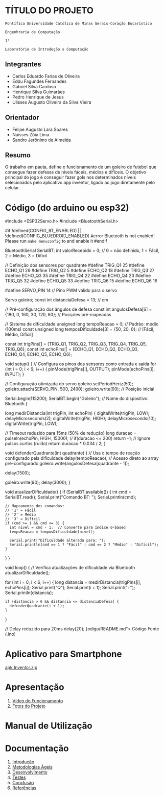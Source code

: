 # TÍTULO DO PROJETO

`Pontífica Universidade Católica de Minas Gerais-Coração Eucarístico`

`Engenhraria de Computação`

`1°`

`Laboratório de Introdução a Computação`


## Integrantes

* Carlos Eduardo Farias de Oliveira
* Eddu Fagundes Fernandes
* Gabriel Silva Cardoso
* Henrique Silva Guimarães
* Pedro Henrique de Jesus
* Ulisses Augusto Oliveira da Silva Vieira

## Orientador

* Felipe Augusto Lara Soares
* Naísses Zóia Lima
* Sandro Jerônimo de Almeida
## Resumo

O trabalho em pauta, define o funcionamento de um goleiro de futebol que consegue fazer defesas de níveis fáceis, médios e difíceis. O objetivo principal do jogo é conseguir fazer gols nos determinados níveis selecionados pelo aplicativo app inventor, ligado ao jogo diretamente pelo celular.

# Código (do arduino ou esp32)

#include <ESP32Servo.h>
#include <BluetoothSerial.h>

#if !defined(CONFIG_BT_ENABLED) || !defined(CONFIG_BLUEDROID_ENABLED)
#error Bluetooth is not enabled! Please run `make menuconfig` to and enable it
#endif

BluetoothSerial SerialBT;
int valorRecebido = 0;  // 0 = não definido, 1 = Fácil, 2 = Médio, 3 = Difícil

// Definição dos sensores por quadrante
#define TRIG_Q1 25
#define ECHO_Q1 26
#define TRIG_Q2 5
#define ECHO_Q2 18
#define TRIG_Q3 27
#define ECHO_Q3 35
#define TRIG_Q4 22
#define ECHO_Q4 23
#define TRIG_Q5 32
#define ECHO_Q5 33
#define TRIG_Q6 15
#define ECHO_Q6 16

#define SERVO_PIN 14    // Pino PWM válido para o servo

Servo goleiro;
const int distanciaDefesa = 13; // cm

// Pré-configuração dos ângulos de defesa
const int angulosDefesa[6] = {180, 0, 160, 30, 120, 60};  // Posições pré-mapeadas

// Sistema de dificuldade
unsigned long tempoReacao = 0;  // Padrão: médio (100ms)
const unsigned long temposDificuldade[3] = {50, 20, 0}; // [Fácil, Médio, Difícil]

const int trigPins[] = {TRIG_Q1, TRIG_Q2, TRIG_Q3, TRIG_Q4, TRIG_Q5, TRIG_Q6};
const int echoPins[] = {ECHO_Q1, ECHO_Q2, ECHO_Q3, ECHO_Q4, ECHO_Q5, ECHO_Q6};


void setup() {
  // Configura os pinos dos sensores como entrada e saída
  for (int i = 0; i < 6; i++) {
    pinMode(trigPins[i], OUTPUT);
    pinMode(echoPins[i], INPUT);
  }

  // Configuração otimizada do servo
  goleiro.setPeriodHertz(50);
  goleiro.attach(SERVO_PIN, 500, 2400);
  goleiro.write(90);  // Posição inicial

  Serial.begin(115200);
  SerialBT.begin("Goleiro"); // Nome do dispositivo Bluetooth
}

long medirDistancia(int trigPin, int echoPin) {
  digitalWrite(trigPin, LOW);
  delayMicroseconds(2);
  digitalWrite(trigPin, HIGH);
  delayMicroseconds(10);
  digitalWrite(trigPin, LOW);
  
  // Timeout reduzido para 15ms (50% de redução)
  long duracao = pulseIn(echoPin, HIGH, 15000); // 
  if(duracao <= 200) return -1; // Ignore pulsos curtos (ruído)
  return duracao * 0.034 / 2;
}

void defenderQuadrante(int quadrante) {
  // Usa o tempo de reação configurado pela dificuldade
  delay(tempoReacao);
  // Acesso direto ao array pré-configurado
  goleiro.write(angulosDefesa[quadrante - 1]);
  
  
  delay(1500);
  
  goleiro.write(90);
  delay(3000);
}

void atualizarDificuldade() {
  if (SerialBT.available()) {
    int cmd = SerialBT.read();
    Serial.print("Comando BT: ");
    Serial.println(cmd);
    
    // Mapeamento dos comandos:
    // '1' = Fácil
    // '2' = Médio
    // '3' = Difícil
    if (cmd >= 1 && cmd <= 3) {
      int nivel = cmd - 1;  // Converte para índice 0-based
      tempoReacao = temposDificuldade[nivel];
      
      Serial.print("Dificuldade alterada para: ");
      Serial.println(cmd == 1 ? "Fácil" : cmd == 2 ? "Médio" : "Difícil");
    }
  }
}

void loop() {
  // Verifica atualizações de dificuldade via Bluetooth
  atualizarDificuldade();

  for (int i = 0; i < 6; i++) {
    long distancia = medirDistancia(trigPins[i], echoPins[i]);
    Serial.print("Q"); Serial.print(i + 1); Serial.print(": "); Serial.println(distancia);

    if (distancia > 0 && distancia <= distanciaDefesa) {
      defenderQuadrante(i + 1);
    }
  }
  
  // Delay reduzido para 20ms
  delay(20);
}odigo/README.md"> Código Fonte (.ino)</a></li>

# Aplicativo para Smartphone

[apk.Inventor.zip](https://github.com/user-attachments/files/20890170/apk.Inventor.zip)


# Apresentação

<ol>
<li><a href="Apresentacao/README.md"> Vídeo do Funcionamento</a></li>
<li><a href="Apresentacao/README.md"> Fotos do Projeto</a></li>
</ol>

# Manual de Utilização


# Documentação

<ol>
<li><a href="Documentacao/01-Introducão.md"> Introdução</a></li>
<li><a href="Documentacao/02-Metodologias Ágeis.md"> Metodologias Ágeis</a></li>
<li><a href="Documentacao/03-Desenvolvimento.md"> Desenvolvimento </a></li>
<li><a href="Documentacao/04-Testes.md"> Testes </a></li>
<li><a href="Documentacao/05-Conclusão.md"> Conclusão </a></li>
<li><a href="Documentacao/06-Referências.md"> Referências </a></li>
</ol>


